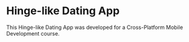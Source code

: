 # Hinge-like Dating App
This Hinge-like Dating App was developed for a Cross-Platform Mobile Development course.

